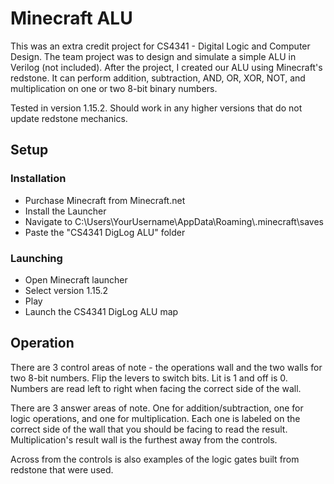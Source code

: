 # Minecraft ALU
This was an extra credit project for CS4341 - Digital Logic and Computer Design. The team project was to design and simulate a simple ALU in Verilog (not included). After the project, I created our ALU using Minecraft's redstone. It can perform addition, subtraction, AND, OR, XOR, NOT, and multiplication on one or two 8-bit binary numbers.  

Tested in version 1.15.2. Should work in any higher versions that do not update redstone mechanics.


## Setup

### Installation
- Purchase Minecraft from Minecraft.net
- Install the Launcher
- Navigate to C:\Users\YourUsername\AppData\Roaming\\.minecraft\saves
- Paste the "CS4341 DigLog ALU" folder

### Launching
- Open Minecraft launcher
- Select version 1.15.2
- Play
- Launch the CS4341 DigLog ALU map

## Operation

There are 3 control areas of note - the operations wall and the two walls for two 8-bit numbers. Flip the levers to switch bits. Lit is 1 and off is 0. Numbers are read left to right when facing the correct side of the wall.  

There are 3 answer areas of note. One for addition/subtraction, one for logic operations, and one for multiplication. Each one is labeled on the correct side of the wall that you should be facing to read the result. Multiplication's result wall is the furthest away from the controls.  

Across from the controls is also examples of the logic gates built from redstone that were used.
